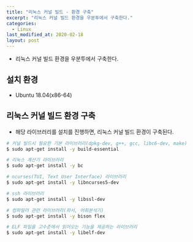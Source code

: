 ```yaml
---
title: "리눅스 커널 빌드 - 환경 구축"
excerpt: "리눅스 커널 빌드 환경을 우분투에서 구축한다."
categories:
  - Linux
last_modified_at: 2020-02-18
layout: post
---
```

- 리눅스 커널 빌드 환경을 우분투에서 구축한다.



## 설치 환경
- Ubuntu 18.04(x86-64)



## 리눅스 커널 빌드 환경 구축
- 해당 라이브러리를 설치를 진행하면, 리눅스 커널 빌드 환경이 구축된다.

```bash
# 커널 빌드시 필요한 기본 라이브러리(dpkg-dev, g++, gcc, libc6-dev, make)
$ sudo apt-get install -y build-essential

# 리눅스 계산기 라이브러리
$ sudo apt-get install -y bc

# ncurses(TUI, Text User Interface) 라이브러리
$ sudo apt-get install -y libncurses5-dev

# ssh 라이브러리
$ sudo apt-get install -y libssl-dev

# 컴파일러 관련 라이브러리(파서, 어휘분석기)
$ sudo apt-get install -y bison flex

# ELF 파일을 고수준에서 읽어오는 기능을 제공하는 라이브러리
$ sudo apt-get install -y libelf-dev
```
